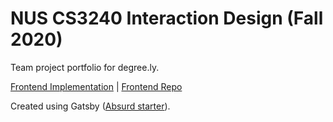 # NUS CS3240 Interaction Design (Fall 2020)

Team project portfolio for degree.ly.

[Frontend Implementation](https://degreely.github.io/degreely/) | [Frontend Repo](https://github.com/degreely/degreely)

Created using Gatsby ([Absurd starter](https://gatsby-absurd.vercel.app/)).
